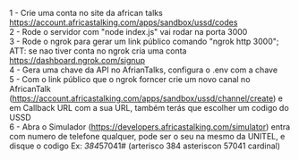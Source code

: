 1 - Crie uma conta no site da african talks  https://account.africastalking.com/apps/sandbox/ussd/codes                                                                                                                                                    
2 - Rode o servidor com "node index.js" vai rodar na porta 3000                                                                                                                                                                                            
3 - Rode o ngrok para gerar um link público comando "ngrok http 3000"; ATT: se nao tiver conta no ngrok cria uma conta https://dashboard.ngrok.com/signup                                                                                                  
4 - Gera uma chave da API no AfrianTalks, configura o .env com a chave                                                                                                                                                                                     
5 - Com o link público que o ngrok forncer crie um novo canal no AfricanTalk (https://account.africastalking.com/apps/sandbox/ussd/channel/create) e em Callback URL com a sua URL, também terás que escolher um codigo do USSD                            
6 - Abra o Simulador (https://developers.africastalking.com/simulator) entra com numero de telefone qualquer, pode ser o seu na mesmo da UNITEL, e disque o codigo Ex: *384*57041# (arterisco 384 asteriscon 57041 cardinal)                                                                       

